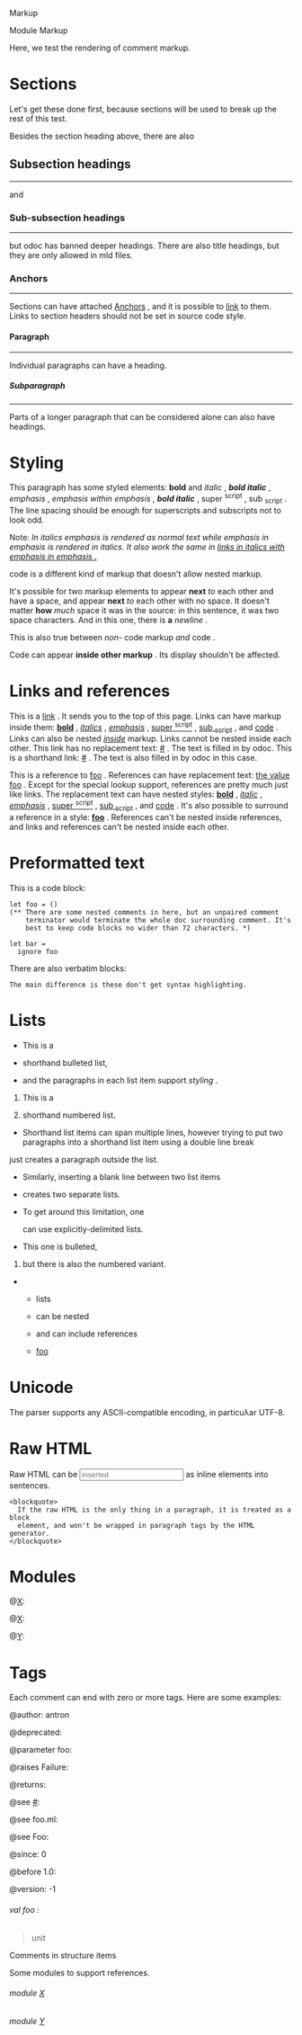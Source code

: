 Markup

Module Markup

Here, we test the rendering of comment markup.

# Sections

Let's get these done first, because sections will be used to break up the rest of this test.

Besides the section heading above, there are also

## Subsection headings

---

and

### Sub-subsection headings

---

but odoc has banned deeper headings. There are also title headings, but they are only allowed in mld files.

### Anchors

---

Sections can have attached [Anchors](#anchors) , and it is possible to [link](#anchors) to them. Links to section headers should not be set in source code style.

#### Paragraph

---

Individual paragraphs can have a heading.

##### Subparagraph

---

Parts of a longer paragraph that can be considered alone can also have headings.

# Styling

This paragraph has some styled elements: **bold** and _italic_ , **_bold italic_** , _emphasis_ , __emphasis_ within emphasis_ , **_bold italic_** , super <sup>script</sup> , sub <sub>script</sub> . The line spacing should be enough for superscripts and subscripts not to look odd.

Note: _In italics _emphasis_ is rendered as normal text while _emphasis _in_ emphasis_ is rendered in italics._ _It also work the same in [links in italics with _emphasis _in_ emphasis_ .](#)_

code is a different kind of markup that doesn't allow nested markup.

It's possible for two markup elements to appear **next** _to_ each other and have a space, and appear **next** _to_ each other with no space. It doesn't matter **how** _much_ space it was in the source: in this sentence, it was two space characters. And in this one, there is **a** _newline_ .

This is also true between _non-_ code markup _and_ code .

Code can appear **inside other markup** . Its display shouldn't be affected.

# Links and references

This is a [link](#) . It sends you to the top of this page. Links can have markup inside them: [**bold**](#) , [_italics_](#) , [_emphasis_](#) , [super <sup>script</sup>](#) , [sub <sub>script</sub>](#) , and [code](#) . Links can also be nested _[inside](#)_ markup. Links cannot be nested inside each other. This link has no replacement text: [#](#) . The text is filled in by odoc. This is a shorthand link: [#](#) . The text is also filled in by odoc in this case.

This is a reference to [foo](#val-foo) . References can have replacement text: [the value foo](#val-foo) . Except for the special lookup support, references are pretty much just like links. The replacement text can have nested styles: [**bold**](#val-foo) , [_italic_](#val-foo) , [_emphasis_](#val-foo) , [super <sup>script</sup>](#val-foo) , [sub <sub>script</sub>](#val-foo) , and [code](#val-foo) . It's also possible to surround a reference in a style: **[foo](#val-foo)** . References can't be nested inside references, and links and references can't be nested inside each other.

# Preformatted text

This is a code block:

```
let foo = ()
(** There are some nested comments in here, but an unpaired comment
    terminator would terminate the whole doc surrounding comment. It's
    best to keep code blocks no wider than 72 characters. *)

let bar =
  ignore foo
```

There are also verbatim blocks:

```
The main difference is these don't get syntax highlighting.
```

# Lists

- This is a

- shorthand bulleted list,

- and the paragraphs in each list item support _styling_ .

1. This is a

2. shorthand numbered list.

- Shorthand list items can span multiple lines, however trying to put two paragraphs into a shorthand list item using a double line break

just creates a paragraph outside the list.

- Similarly, inserting a blank line between two list items

- creates two separate lists.

- To get around this limitation, one
  
  can use explicitly-delimited lists.

- This one is bulleted,

1. but there is also the numbered variant.

- - lists
  
  - can be nested
  
  - and can include references
  
  - [foo](#val-foo)

# Unicode

The parser supports any ASCII-compatible encoding, in particuλar UTF-8.

# Raw HTML

Raw HTML can be <input type="text" placeholder="inserted"> as inline elements into sentences.


    <blockquote>
      If the raw HTML is the only thing in a paragraph, it is treated as a block
      element, and won't be wrapped in paragraph tags by the HTML generator.
    </blockquote>
    

# Modules

@[X](Markup.X.md):

@[X](Markup.X.md):

@[Y](Markup.Y.md):

# Tags

Each comment can end with zero or more tags. Here are some examples:

@author: antron

@deprecated:

@parameter foo:

@raises Failure:

@returns:

@see [#](#):

@see foo.ml:

@see Foo:

@since: 0

@before 1.0:

@version: -1

<a id="val-foo"></a>

###### val foo :

> unit


Comments in structure items 

Some modules to support references.

<a id="module-X"></a>

###### module [X](Markup.X.md)

<a id="module-Y"></a>

###### module [Y](Markup.Y.md)